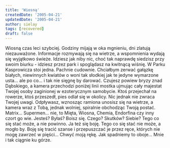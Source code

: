 ```yaml
---
title: 'Wiosną'
createdDate: '2005-04-21'
updatedDate: '2005-04-21'
author: sielay
tags: [recovered]
draft: false
---
```


Wiosną czas leci szybciej. Godziny mijają w oka mgnieniu, dni zlatują niezauważone. Informacje rozmywają się na wietrze, a wspomnienia wydają się wyjątkowo świeże. Idziesz jak niby nic, choć tak naprawdę siedzisz przy swoim biurku - idziesz przez park i spoglądasz na kwitnącą wiśnię. W Parku Kasprowicza stoi jedna. Pachnie cudownie. Chciałbym zerwać gałązkę białych, niewinnych kwiatów o woni tak słodkiej jak te jedyne wymarzone usta… ale po co… i tak nie sięgnę by darować. Czujesz powiew bryzy znad Dąbskiego, a kamera przechodzi poniżej linii mostka ujmując cały majestat Twojej osoby zaginionej w ezoterycznym samobycie. Ktoś przejechał na rowerze, ktoś przeszedł, pies odlał się w okolicy. Nic jednak nie zwraca Twojej uwagi. Odpływasz, wznosząc ramiona unosisz się na wietrze, a kamera wraz z Tobą, jednak wolniej, spiralnie obchodząc Twoją postać. Matrix… Supermen… nie, to Mięta, Wiosna, Chemia, Endorfina czy inny czort go wie. Jesteś? Byłaś? Boisz się. Czego? Skutków? Siebie? Tego co się stać może, a nie powinno. Ja też się boję. Tego co się stać nie może, a mogło by. Boję się tracić szanse i przepuszczać je przez ręce, których nie mogę zawrzeć w pięści… Chwyć moją rękę. Jak spadniemy to oboje… Mnie i tak ciągnie ku górze.
